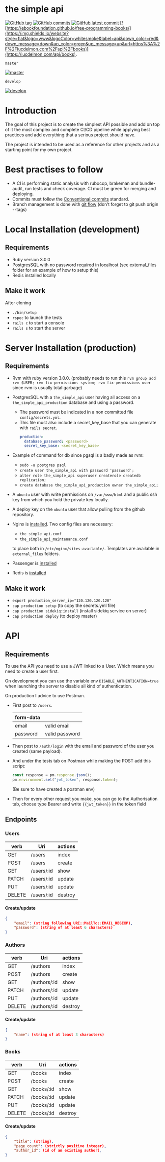 # the simple api

[![GitHub tag](https://img.shields.io/github/tag/LucDelmon/the_simple_api.svg)](https://GitHub.com/LucDelmon/the_simple_api/tags/)
[![GitHub commits](https://badgen.net/github/commits/LucDelmon/the_simple_api)](https://GitHub.com/Naereen/LucDelmon/the_simple_api/commit/)
[![GitHub latest commit](https://badgen.net/github/last-commit/LucDelmon/the_simple_api)](https://GitHub.com/LucDelmon/the_simple_api/commit/)
[![https://ebookfoundation.github.io/free-programming-books/](https://img.shields.io/website?style=flat&logo=www&logoColor=whitesmoke&label=api&down_color=red&down_message=down&up_color=green&up_message=up&url=https%3A%2F%2Flucdelmon.com%2Fapi%2Fbooks)](https://lucdelmon.com/api/books).


`master`


[![master](https://github.com/LucDelmon/the_simple_api/actions/workflows/ci.yml/badge.svg)](https://github.com/LucDelmon/the_simple_api/actions?query=workflow%3Aci)

`develop`

[![develop](https://github.com/LucDelmon/the_simple_api/actions/workflows/ci.yml/badge.svg?branch=develop)](https://github.com/LucDelmon/the_simple_api/actions?query=workflow%3Aci)
# Introduction
The goal of this project is to create the simplest API possible and add on top of it the most complex and complete CI/CD pipeline while applying best practices and add everything that a serious project should have. 

The project is intended to be used as a reference for other projects and as a starting point for my own project.

# Best practises to follow
- A CI is performing static analysis with rubocop, brakeman and bundle-audit, run tests and check coverage. CI must be green for merging and deploying.
- Commits must follow the [Conventional commits](https://www.conventionalcommits.org/en/v1.0.0/) standard.
- Branch management is done with [git flow](https://levelup.gitconnected.com/introduction-to-git-flow-3ad331d097fa
  ) (don't forget to git push origin --tags)


# Local Installation (development)

## Requirements
- Ruby version 3.0.0
- PostgresSQL with no password required in localhost (see external_files folder for an example of how to setup this)
- Redis installed locally

## Make it work
After cloning
- `./bin/setup`
- `rspec` to launch the tests
- `rails c` to start a console
- `rails s` to start the server

# Server Installation (production)

## Requirements
- Rvm with ruby version 3.0.0. (probably needs to run this `rvm group add rvm $USER; rvm fix-permissions system; rvm fix-permissions user` since rvm is usually total garbage)
- PostgresSQL with a `the_simple_api` user having all access on a `the_simple_api_production` database and using a password.
  - The password must be indicated in a non committed file `config/secrets.yml`.
  - This file must also include a secret_key_base that you can generate with `rails secret`.
    ```yml
    production:
      database_password: <password>
      secret_key_base: <secret_key_base>
    ```
    
- Example of command for db since pgsql is a badly made as rvm: 
  - `sudo -u postgres psql` 
  - `create user the_simple_api with password 'password';`
  - `alter role the_simple_api superuser createrole createdb replication;`
  - `create database the_simple_api_production owner the_simple_api;`


- A `ubuntu` user with write permissions on `/var/www/html` and a public ssh key from which you hold the private key locally.
- A deploy key on the `ubuntu` user that allow pulling from the github repository.
- Nginx is [installed](https://www.nginx.com/resources/wiki/start/topics/tutorials/install/). Two config files are necessary:
  - `the_simple_api.conf`
  - `the_simple_api_maintenance.conf` 
  
  to place both in `/etc/nginx/sites-available/`. Templates are available in `external_files` folders.

- Passenger is [installed](https://www.phusionpassenger.com/docs/advanced_guides/install_and_upgrade/nginx/install/oss/focal.html)
- Redis is [installed](https://redis.io/docs/getting-started/installation/install-redis-on-linux/)

## Make it work
- `export production_server_ip="120.120.120.120"`
- `cap production setup` (to copy the secrets.yml file)
- `cap production sidekiq:install` (install sidekiq service on server)
- `cap production deploy` (to deploy master)

# API
## Requirements
To use the API you need to use a JWT linked to a User. Which means you need to create a user first.

On development you can use the variable env `DISABLE_AUTHENTICATION=true` when launching the server to disable all kind of authentication.

On production I advice to use Postman.
- First post to `/users`.

  | form-data |                |
  |-----------|----------------|
  | email     | valid email    | 
  | password  | valid password |
- Then post to `/auth/login` with the email and password of the user you created (same payload).
- And under the tests tab on Postman while making the POST add this script:
  ```javascript
  const response = pm.response.json();
  pm.environment.set("jwt_token", response.token);
  ```
  (Be sure to have created a postman env)
- Then for every other request you make, you can go to the Authorisation tab, choose type Bearer and write `{{jwt_token}}` in the token field

## Endpoints
### Users
| verb   | Uri        | actions |
|--------|------------|---------|
| GET    | /users     | index   |
| POST   | /users     | create  |
| GET    | /users/:id | show    |
| PATCH  | /users/:id | update  |
| PUT    | /users/:id | update  |
| DELETE | /users/:id | destroy |

#### Create/update
```json
{
    "email": (string following URI::MailTo::EMAIL_REGEXP),
    "password": (string of at least 6 characters)
}
```
### Authors
| verb   | Uri          | actions |
|--------|--------------|---------|
| GET    | /authors     | index   |
| POST   | /authors     | create  |
| GET    | /authors/:id | show    |
| PATCH  | /authors/:id | update  |
| PUT    | /authors/:id | update  |
| DELETE | /authors/:id | destroy |

#### Create/update
```json
{
    "name": (string of at least 3 characters)
}
```
### Books
| verb   | Uri        | actions |
|--------|------------|---------|
| GET    | /books     | index   |
| POST   | /books     | create  |
| GET    | /books/:id | show    |
| PATCH  | /books/:id | update  |
| PUT    | /books/:id | update  |
| DELETE | /books/:id | destroy |

#### Create/update
```json
{
    "title": (string),
    "page_count": (strictly positive integer),
    "author_id": (id of an existing author),
}
```
